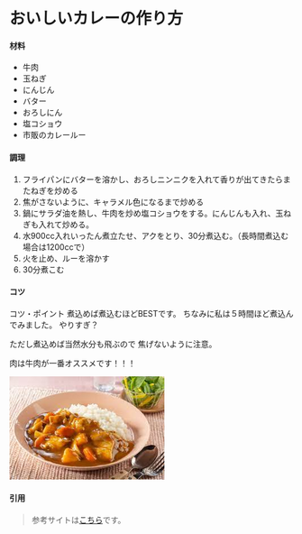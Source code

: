 # おいしいカレーの作り方

#### 材料
- 牛肉
- 玉ねぎ
- にんじん
- バター
- おろしにん
- 塩コショウ
- 市販のカレールー

#### 調理
1. フライパンにバターを溶かし、おろしニンニクを入れて香りが出てきたらまたねぎを炒める
2. 焦がさないように、キャラメル色になるまで炒める
3. 鍋にサラダ油を熱し、牛肉を炒め塩コショウをする。にんじんも入れ、玉ねぎも入れて炒める。
4. 水900cc入れいったん煮立たせ、アクをとり、30分煮込む。（長時間煮込む場合は1200ccで）
5. 火を止め、ルーを溶かす
6. 30分煮こむ

#### コツ
コツ・ポイント
煮込めば煮込むほどBESTです。
ちなみに私は５時間ほど煮込んでみました。
やりすぎ？

ただし煮込めば当然水分も飛ぶので
焦げないように注意。

肉は牛肉が一番オススメです！！！

![](images/curry.jpg)

#### 引用
>参考サイトは[こちら](https://cookpad.com/recipe/507299)です。




